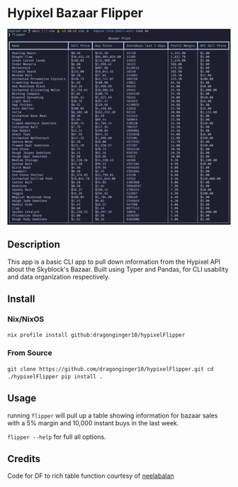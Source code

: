 # Hypixel Bazaar Flipper

![Bazaar Flips](./img/flipper.png)

## Description

This app is a basic CLI app to pull down information from the Hypixel API about the Skyblock's
Bazaar. Built using Typer and Pandas, for CLI usability and data organization respectively.

## Install

### Nix/NixOS

`nix profile install github:dragonginger10/hypixelFlipper`

### From Source 

`git clone https://github.com/dragonginger10/hypixelFlipper.git
cd ./hypixelFlipper
pip install .`

## Usage
running `flipper` will pull up a table showing information for bazaar sales with a 5% margin and 10,000 instant buys in the last week.

`flipper --help` for full all options.

## Credits

Code for DF to rich table function courtesy of [neelabalan](https://gist.github.com/neelabalan/33ab34cf65b43e305c3f12ec6db05938)

